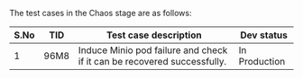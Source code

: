 

The test cases in the Chaos stage are as follows:

| S.No | TID  | Test case description                                        | Dev status    |
| ---- | ---- | ------------------------------------------------------------ | ------------- |
| 1    | 96M8 | Induce Minio pod failure and check if it can be recovered successfully. | In Production |

 